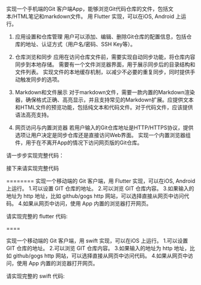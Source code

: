 实现一个手机端的Git 客户端App，能够浏览Git代码仓库的文件，包括文本/HTML笔记和markdown文件。
用 Flutter 实现，可以在iOS, Android 上运行。
1. 应用设置和仓库管理
用户可以添加、编辑、删除Git仓库的配置信息，包括仓库的地址、认证方式（用户名/密码、SSH Key等）。

2. 仓库浏览和同步
应用在访问仓库文件前，需要实现自动同步功能，将仓库内容同步到本地存储。
需要有一个文件浏览器界面，用于展示同步后的目录结构和文件列表。
实现文件的本地缓存机制，以减少不必要的重复同步，同时提供手动触发同步的选项。

3. Markdown和文件展示
对于markdown文件，需要一款内置的Markdown渲染器，确保格式正确、高亮显示，并且支持常见的Markdown扩展。应提供文本和HTML文件的预览功能，包括纯文本和代码文件。对于代码文件，应该提供语法高亮支持。

4. 网页访问与内置浏览器
若用户输入的Git仓库地址是HTTP/HTTPS协议，提供选项让用户决定是同步仓库还是直接访问Web界面。
实现一个内置浏览器组件，用于在不离开App的情况下访问网页版的Git仓库。

请一步步实现完整代码：

接下来请实现完整代码

========
实现一个移动端的 Git 客户端，用 Flutter 实现，可以在iOS, Android 上运行。
1.可以设置 GIT 仓库的地址。
2.可以浏览 GIT 仓库内容。
3.如果输入的地址为 http 地址，比如 github/gogs http 网站，可以选择直接从网页中访问代码。
4.如果从网页中访问，使用 App 内置的浏览器打开网页。

请实现完整的 flutter 代码:

====

实现一个移动端的 Git 客户端，用 swift 实现，可以在iOS 上运行。
1.可以设置 GIT 仓库的地址。
2.可以浏览 GIT 仓库内容。
3.如果输入的地址为 http 地址，比如 github/gogs http 网站，可以选择直接从网页中访问代码。
4.如果从网页中访问，使用 App 内置的浏览器打开网页。

请实现完整的 swift 代码:
